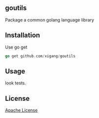 ## goutils
Package a common golang language library

## Installation

Use go get 

```go
go get github.com/xigang/goutils
``` 


## Usage

look tests.


## License
[Apache License](https://github.com/xigang/goutils/blob/master/LICENSE)
